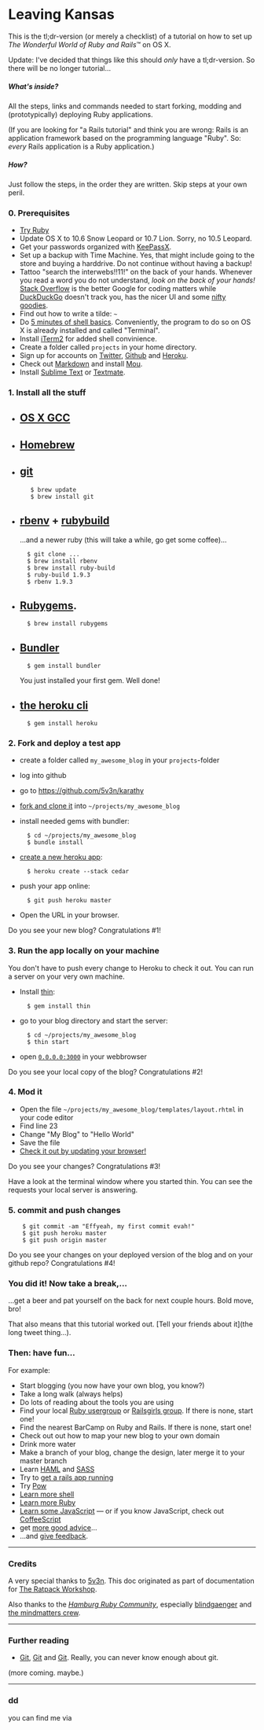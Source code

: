 # Leaving Kansas

This is the tl;dr-version (or merely a checklist) of a tutorial on how to set up *The Wonderful World of Ruby and Rails*™ on OS X.

Update: I've decided that things like this should *only* have a tl;dr-version. So there will be no longer tutorial…

##### What's inside?

All the steps, links and commands needed to start forking, modding and (prototypically) deploying Ruby applications.

(If you are looking for "a Rails tutorial" and think you are wrong: Rails is an application framework based on the programming language "Ruby". So: *every* Rails application is a Ruby application.)

##### How?

Just follow the steps, in the order they are written. Skip steps at your own peril. 



### 0. Prerequisites

- [Try Ruby](http://tryruby.org/)
- Update OS X to 10.6 Snow Leopard or 10.7 Lion. Sorry, no 10.5 Leopard.
- Get your passwords organized with [KeePassX](http://www.keepassx.org/).
- Set up a backup with Time Machine. Yes, that might include going to the store and buying a harddrive. Do not continue without having a backup!
- Tattoo "search the interwebs!!11!" on the back of your hands. Whenever you read a word you do not understand, *look on the back of your hands!* [Stack Overflow](http://stackoverflow.com/) is the better Google for coding matters while [DuckDuckGo](http://duckduckgo.com) doesn't track you, has the nicer UI and some [nifty goodies](http://duckduckgo.com/tech.html).
- Find out how to write a tilde: `~`
- Do [5 minutes of shell basics](http://community.linuxmint.com/tutorial/view/100). Conveniently, the program to do so on OS X is already installed and called "Terminal".
- Install [iTerm2](http://iterm2.com/) for added shell convinience.
- Create a folder called `projects` in your home directory.
- Sign up for accounts on [Twitter](http://twitter.com), [Github](http://github.com) and [Heroku](http://heroku.com).
- Check out [Markdown](http://daringfireball.net/projects/markdown/) and install [Mou](http://mouapp.com/).
- Install [Sublime Text](http://www.sublimetext.com/2) or [Textmate](http://macromates.com/).



### 1. Install all the stuff

- ## [OS X GCC](https://github.com/kennethreitz/osx-gcc-installer/)

- ## [Homebrew](https://github.com/mxcl/homebrew/wiki/installation)




- ## [git](http://git-vcs.com)

         $ brew update
         $ brew install git
         

- ## [rbenv](http://github.com/rbenv) + [rubybuild](http://github.com/heroku/ruby-build)

    …and a newer ruby (this will take a while, go get some coffee)…

        $ git clone ...
        $ brew install rbenv
        $ brew install ruby-build
        $ ruby-build 1.9.3
        $ rbenv 1.9.3

- ## [Rubygems](http://rubygems.org/pages/download).

        $ brew install rubygems

- ## [Bundler](http://gembundler.com/)

        $ gem install bundler
        
    You just installed your first gem. Well done!

- ## [the heroku cli](http://github.com/heroku/gem)

        $ gem install heroku






### 2. Fork and deploy a test app

- create a folder called `my_awesome_blog` in your `projects`-folder
- log into github
- go to <https://github.com/5v3n/karathy>
- [fork and clone it](http://help.github.com/fork-a-repo/) into `~/projects/my_awesome_blog`

- install needed gems with bundler:

        $ cd ~/projects/my_awesome_blog
        $ bundle install

- [create a new heroku app](https://devcenter.heroku.com/articles/creating-apps):

        $ heroku create --stack cedar

- push your app online:

        $ git push heroku master

- Open the URL in your browser.

Do you see your new blog? Congratulations #1!

### 3. Run the app locally on your machine

You don't have to push every change to Heroku to check it out. You can run a server on your very own machine.

- Install [thin](http://code.macournoyer.com/thin/):

        $ gem install thin
        
- go to your blog directory and start the server:

        $ cd ~/projects/my_awesome_blog
        $ thin start
        
- open [`0.0.0.0:3000`](http://0.0.0.0:3000) in your webbrowser

Do you see your local copy of the blog? Congratulations #2!


### 4. Mod it

- Open the file `~/projects/my_awesome_blog/templates/layout.rhtml` in your code editor
- Find line 23
- Change "My Blog" to "Hello World"
- Save the file
- [Check it out by updating your browser!](http://0.0.0.0:3000)

Do you see your changes? Congratulations #3!

Have a look at the terminal window where you started thin. You can see the requests your local server is answering.


### 5. commit and push changes

        $ git commit -am "Effyeah, my first commit evah!"
        $ git push heroku master
        $ git push origin master

Do you see your changes on your deployed version of the blog and on your github repo? Congratulations #4!

### You did it! Now take a break,…

…get a beer and pat yourself on the back for next couple hours. Bold move, bro!

That also means that this tutorial worked out. [Tell your friends about it](the long tweet thing...).



### Then: have fun…

For example:

- Start blogging (you now have your own blog, you know?)
- Take a long walk (always helps)
- Do lots of reading about the tools you are using
- Find your local [Ruby usergroup](http://www.rubyusergroups.org/) or [Railsgirls group](http://railsgirls.com/). If there is none, start one!
- Find the nearest BarCamp on Ruby and Rails. If there is none, start one!
- Check out out how to map your new blog to your own domain
- Drink more water
- Make a branch of your blog, change the design, later merge it to your master branch
- Learn [HAML](http://haml-lang.com/) and [SASS](sass-lang.com)
- Try to [get a rails app running](http://railsapps.github.com/rails-heroku-tutorial.html)
- Try [Pow](http://pow.cx/)
- [Learn more shell](http://cli.learncodethehardway.org/book/)
- [Learn more Ruby](http://rubymonk.com/)
- [Learn some JavaScript](http://www.codecademy.com/) –– or if you know JavaScript, check out [CoffeeScript](http://coffeescript.org)
- get [more good advice](http://goodfuckingdesignadvice.com/)…
- …and [give feedback](http://twitter.com/filtercake).

---

### Credits

A very special thanks to [5v3n](https://github.com/5v3n). This doc originated as part of documentation for [The Ratpack Workshop](link).

Also thanks to the [*Hamburg Ruby Community*](http://hamburg.onruby.de/), especially [blindgaenger](https://github.com/blindgaenger) and [the mindmatters crew](https://github.com/mindmatters).

---
### Further reading

- [Git](http://rogerdudler.github.com/git-guide/), [Git](http://nfarina.com/post/9868516270/git-is-simpler) and [Git](http://git-scm.com/video/what-is-version-control). Really, you can never know enough about git.


(more coming. maybe.)

---

### dd

you can find me via 

